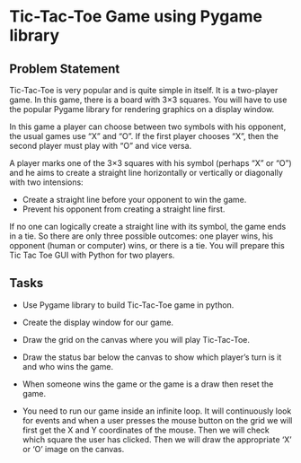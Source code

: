 # Tic-Tac-Toe Game using Pygame library
## Problem Statement
Tic-Tac-Toe is very popular and is quite simple in itself. It is a two-player game. In this game, there is a board with 3×3 squares. You will have to use the popular Pygame library for rendering graphics on a display window.

In this game a player can choose between two symbols with his opponent, the usual games use “X” and “O”. If the first player chooses “X”, then the second player must play with “O” and vice versa.

A player marks one of the 3×3 squares with his symbol (perhaps “X” or “O”) and he aims to create a straight line horizontally or vertically or diagonally with two intensions:

- Create a straight line before your opponent to win the game.
- Prevent his opponent from creating a straight line first.

If no one can logically create a straight line with its symbol, the game ends in a tie. So there are only three possible outcomes: one player wins, his opponent (human or computer) wins, or there is a tie. You will prepare this Tic Tac Toe GUI with Python for two players.

## Tasks
- Use Pygame library to build Tic-Tac-Toe game in python.

- Create the display window for our game.

- Draw the grid on the canvas where you will play Tic-Tac-Toe.

- Draw the status bar below the canvas to show which player’s turn is it and who wins the game.

- When someone wins the game or the game is a draw then reset the game.

- You need to run our game inside an infinite loop. It will continuously look for events and when a user presses the mouse button on the grid we will first get the X and Y coordinates of the mouse. Then we will check which square the user has clicked. Then we will draw the appropriate ‘X’ or ‘O’ image on the canvas. 


